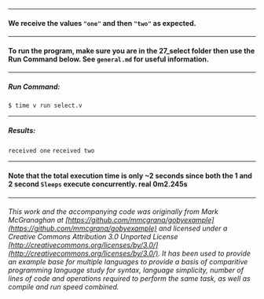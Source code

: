 ___
#### We receive the values `"one"` and then `"two"` as expected.
___
#### To run the program, make sure you are in the 27_select folder then use the Run Command below. See `general.md` for useful information.
___
##### Run Command:

`$ time v run select.v`
___
##### Results:

`received one`
`received two`
___
#### Note that the total execution time is only ~2 seconds since both the 1 and 2 second `Sleeps` execute concurrently. real	0m2.245s
___

###### This work and the accompanying code was originally from Mark McGranaghan at [https://github.com/mmcgrana/gobyexample](https://github.com/mmcgrana/gobyexample) and licensed under a Creative Commons Attribution 3.0 Unported License [http://creativecommons.org/licenses/by/3.0/](http://creativecommons.org/licenses/by/3.0/). It has been used to provide an example base for multiple languages to provide a basis of comparitive programming language study for syntax, language simplicity, number of lines of code and operations required to perform the same task, as well as compile and run speed combined.